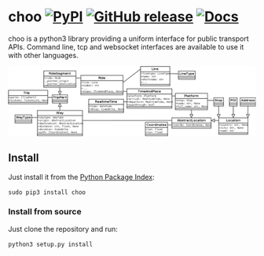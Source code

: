 # choo [![PyPI](https://img.shields.io/pypi/pyversions/choo.svg)]() [![GitHub release](https://img.shields.io/github/release/nomoketo/choo.svg)]() [![Docs](https://readthedocs.org/projects/choo/badge/?version=latest)](https://choo.readthedocs.org/)



choo is a python3 library providing a uniform interface for public transport APIs. Command line, tcp and websocket interfaces are available to use it with other languages.

![UML Model Overview](uml.png)

## Install

Just install it from the [Python Package Index](https://pypi.python.org/pypi/choo):

```
sudo pip3 install choo
```

### Install from source

Just clone the repository and run:

```
python3 setup.py install
```
